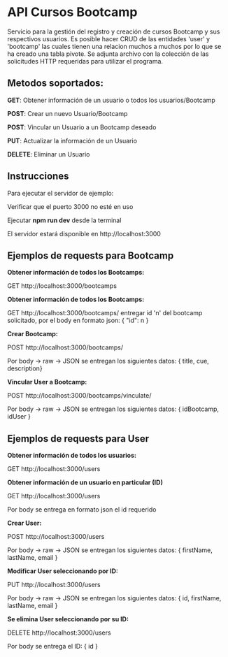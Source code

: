 # API Cursos Bootcamp

Servicio para la gestión del registro y creación de cursos Bootcamp y sus respectivos usuarios. Es posible hacer CRUD de las entidades 'user' y 'bootcamp' las cuales tienen una relacion muchos a muchos por lo que se ha creado una tabla pivote. Se adjunta archivo con la colección de las solicitudes HTTP requeridas para utilizar el programa.

## Metodos soportados:

<b>GET</b>: Obtener información de un usuario o todos los usuarios/Bootcamp

<b>POST</b>: Crear un nuevo Usuario/Bootcamp

<b>POST</b>: Vincular un Usuario a un Bootcamp deseado

<b>PUT</b>: Actualizar la información de un Usuario

<b>DELETE</b>: Eliminar un Usuario


## Instrucciones

Para ejecutar el servidor de ejemplo:

Verificar que el puerto 3000 no esté en uso

Ejecutar <b>npm run dev</b>  desde la terminal

El servidor estará disponible en http://localhost:3000


## Ejemplos de requests para Bootcamp


<b>Obtener información de todos los Bootcamps:</b>

GET http://localhost:3000/bootcamps


<b>Obtener información de todos los Bootcamps:</b>

GET http://localhost:3000/bootcamps/
entregar id 'n' del bootcamp solicitado, por el body en formato json:
{
    "id": n 
}

<b>Crear Bootcamp:</b>

POST http://localhost:3000/bootcamps/

Por body -> raw -> JSON se entregan los siguientes datos: { title, cue, description}


<b>Vincular User a Bootcamp:</b>

POST http://localhost:3000/bootcamps/vinculate/

Por body -> raw -> JSON se entregan los siguientes datos: { idBootcamp, idUser }


## Ejemplos de requests para User


<b>Obtener información de todos los usuarios:</b>

GET http://localhost:3000/users


<b>Obtener información de un usuario en particular (ID)</b>

GET http://localhost:3000/users

Por body se entrega en formato json el id requerido


<b>Crear User:</b>

POST http://localhost:3000/users

Por body -> raw -> JSON se entregan los siguientes datos: { firstName, lastName, email }


<b>Modificar User seleccionando por ID:</b>

PUT http://localhost:3000/users

Por body -> raw -> JSON se entregan los siguientes datos: { id, firstName, lastName, email }


<b>Se elimina User seleccionando por su ID:</b>

DELETE http://localhost:3000/users

Por body se entrega el ID: { id }

